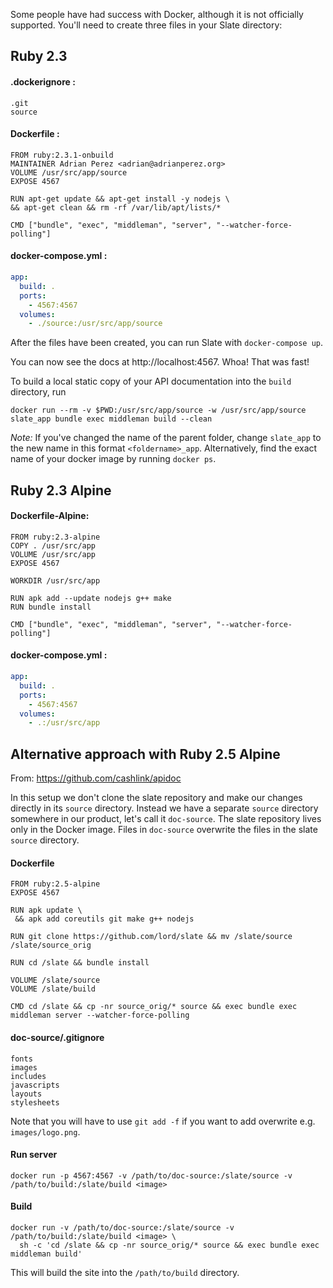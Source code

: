 Some people have had success with Docker, although it is not officially supported. You'll need to create three files in your Slate directory:

## Ruby 2.3

#### .dockerignore :

    .git
    source

#### Dockerfile :

    FROM ruby:2.3.1-onbuild
    MAINTAINER Adrian Perez <adrian@adrianperez.org>
    VOLUME /usr/src/app/source
    EXPOSE 4567

    RUN apt-get update && apt-get install -y nodejs \
    && apt-get clean && rm -rf /var/lib/apt/lists/*

    CMD ["bundle", "exec", "middleman", "server", "--watcher-force-polling"]

#### docker-compose.yml :

```yaml
app:
  build: .
  ports:
    - 4567:4567
  volumes:
    - ./source:/usr/src/app/source
```

After the files have been created, you can run Slate with `docker-compose up`.

You can now see the docs at http://localhost:4567. Whoa! That was fast!

To build a local static copy of your API documentation into the `build` directory, run

    docker run --rm -v $PWD:/usr/src/app/source -w /usr/src/app/source slate_app bundle exec middleman build --clean

*Note:* If you've changed the name of the parent folder, change `slate_app` to the new name in this format `<foldername>_app`. Alternatively, find the exact name of your docker image by running `docker ps`.

## Ruby 2.3 Alpine

#### Dockerfile-Alpine:

    FROM ruby:2.3-alpine
    COPY . /usr/src/app
    VOLUME /usr/src/app
    EXPOSE 4567

    WORKDIR /usr/src/app

    RUN apk add --update nodejs g++ make
    RUN bundle install

    CMD ["bundle", "exec", "middleman", "server", "--watcher-force-polling"]

#### docker-compose.yml :

```yaml
app:
  build: .
  ports:
    - 4567:4567
  volumes:
    - .:/usr/src/app
```

## Alternative approach with Ruby 2.5 Alpine

From: https://github.com/cashlink/apidoc

In this setup we don't clone the slate repository and make our changes directly in its `source` directory. Instead we have a separate `source` directory somewhere in our product, let's call it `doc-source`. The slate repository lives only in the Docker image. Files in `doc-source` overwrite the files in the slate `source` directory.

#### Dockerfile

```docker
FROM ruby:2.5-alpine
EXPOSE 4567

RUN apk update \
 && apk add coreutils git make g++ nodejs

RUN git clone https://github.com/lord/slate && mv /slate/source /slate/source_orig

RUN cd /slate && bundle install

VOLUME /slate/source
VOLUME /slate/build

CMD cd /slate && cp -nr source_orig/* source && exec bundle exec middleman server --watcher-force-polling
```

#### doc-source/.gitignore

```
fonts
images
includes
javascripts
layouts
stylesheets
```

Note that you will have to use `git add -f` if you want to add overwrite e.g. `images/logo.png`.

#### Run server

```
docker run -p 4567:4567 -v /path/to/doc-source:/slate/source -v /path/to/build:/slate/build <image>
```

#### Build

```
docker run -v /path/to/doc-source:/slate/source -v /path/to/build:/slate/build <image> \
  sh -c 'cd /slate && cp -nr source_orig/* source && exec bundle exec middleman build'
```

This will build the site into the `/path/to/build` directory.